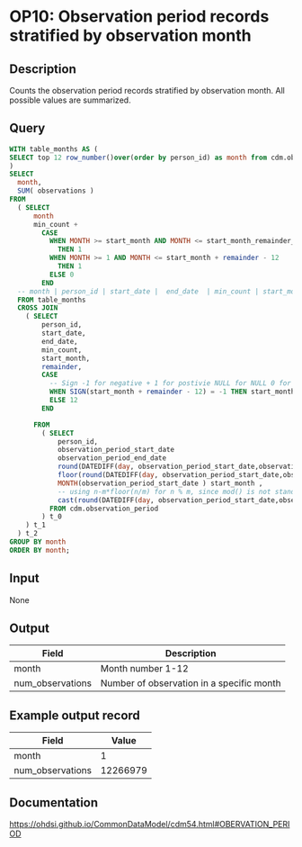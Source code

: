 <!---
Group:observation period
Name:OP10 Observation period records stratified by observation month
Author: Alberto Labarga
CDM Version: 5.4
-->

# OP10: Observation period records stratified by observation month

## Description
Counts the observation period records stratified by observation month. All possible values are summarized.

## Query
```sql
WITH table_months AS (
SELECT top 12 row_number()over(order by person_id) as month from cdm.observation_period
)
SELECT
  month,
  SUM( observations )                                                     AS num_observations
FROM
  ( SELECT
      month                                                               AS month,
      min_count +
        CASE
          WHEN MONTH >= start_month AND MONTH <= start_month_remainder_check
            THEN 1
          WHEN MONTH >= 1 AND MONTH <= start_month + remainder - 12
            THEN 1
          ELSE 0
        END                                                                AS observations
  -- month | person_id | start_date |  end_date  | min_count | start_month | remainder     
  FROM table_months
  CROSS JOIN
    ( SELECT
        person_id,
        start_date,
        end_date,
        min_count,
        start_month,
        remainder,
        CASE
          -- Sign -1 for negative + 1 for postivie NULL for NULL 0 for 0
          WHEN SIGN(start_month + remainder - 12) = -1 THEN start_month + remainder
          ELSE 12
        END                                                                 AS start_month_remainder_check

      FROM
        ( SELECT
            person_id,
            observation_period_start_date                                                                AS start_date,
            observation_period_end_date                                                                  AS end_date,
            round(DATEDIFF(day, observation_period_start_date,observation_period_end_date ), 0 )            AS months /* number of complete years */ ,
            floor(round(DATEDIFF(day, observation_period_start_date,observation_period_end_date)/30,0)/12) AS min_count ,
            MONTH(observation_period_start_date ) start_month ,
			-- using n-m*floor(n/m) for n % m, since mod() is not standard on SQL Server and % is not standard on Oracle
			cast(round(DATEDIFF(day, observation_period_start_date,observation_period_end_date)/30,0) AS integer) - 12*floor(cast(round(DATEDIFF(day, observation_period_start_date,observation_period_end_date)/30,0) AS integer)/12) AS remainder
          FROM cdm.observation_period
        ) t_0
    ) t_1
  ) t_2
GROUP BY month
ORDER BY month;
```

## Input

None

## Output

|  Field |  Description |
| --- | --- |
|  month |  Month number 1-12 |
|  num_observations |  Number of observation in a specific month |

## Example output record

| Field |  Value |
| --- | --- |
|  month |  1 |
|  num_observations |  12266979 |

## Documentation
https://ohdsi.github.io/CommonDataModel/cdm54.html#OBERVATION_PERIOD
